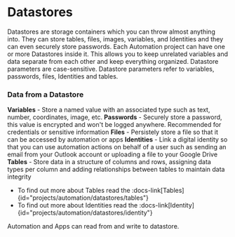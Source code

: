 # Datastores 

Datastores are storage containers which you can throw almost anything into. They can store tables, files, images, variables, and Identities and they can even securely store passwords.
Each Automation project can have one or more Datastores inside it. This allows you to keep unrelated variables and data separate from each other and keep everything organized. 
Datastore parameters are case-sensitive. Datastore parameters refer to variables, passwords, files, Identities and tables. 

### Data from a Datastore

**Variables** - Store a named value with an associated type such as text, number, coordinates, image, etc. 
**Passwords** - Securely store a password, this value is encrypted and won't be logged anywhere. Recommended for credentials or sensitive information
**Files** - Persistely store a file so that it can be accessed by automation or apps
**Identities** - Link a digital identity so that you can use automation actions on behalf of a user such as sending an email from your Outlook account or uploading a file to your Google Drive
**Tables** - Store data in a structure of columns and rows, assigning data types per column and adding relationships between tables to maintain data integrity


* To find out more about Tables read the :docs-link\[Tables]{id="projects/automation/datastores/tables"}
* To find out more about Identities read the :docs-link\[Identity]{id="projects/automation/datastores/identity"}

 Automation and Apps can read from and write to datastore.

